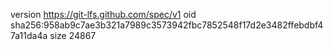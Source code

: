 version https://git-lfs.github.com/spec/v1
oid sha256:958ab9c7ae3b321a7989c3573942fbc7852548f17d2e3482ffebdbf47a11da4a
size 24867
